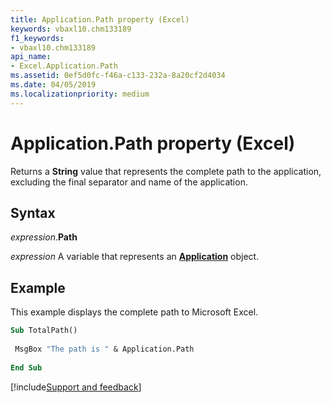 ```yaml
---
title: Application.Path property (Excel)
keywords: vbaxl10.chm133189
f1_keywords:
- vbaxl10.chm133189
api_name:
- Excel.Application.Path
ms.assetid: 0ef5d0fc-f46a-c133-232a-8a20cf2d4034
ms.date: 04/05/2019
ms.localizationpriority: medium
---
```



# Application.Path property (Excel)

Returns a **String** value that represents the complete path to the application, excluding the final separator and name of the application.


## Syntax

_expression_.**Path**

_expression_ A variable that represents an **[Application](Excel.Application(object).md)** object.


## Example

This example displays the complete path to Microsoft Excel.

```vb
Sub TotalPath() 
 
 MsgBox "The path is " & Application.Path 
 
End Sub
```




[!include[Support and feedback](~/includes/feedback-boilerplate.md)]
